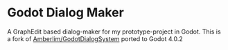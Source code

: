 # Godot Dialog Maker
A GraphEdit based dialog-maker for my prototype-project in Godot.
This is a fork of [Amberlim/GodotDialogSystem](https://github.com/Amberlim/GodotDialogSystem) ported to Godot 4.0.2
